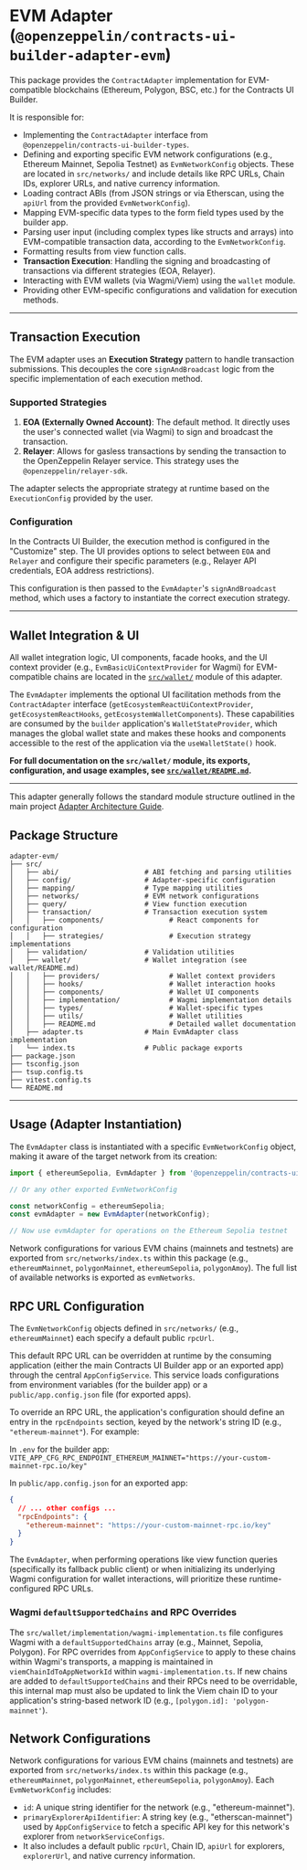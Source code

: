 # EVM Adapter (`@openzeppelin/contracts-ui-builder-adapter-evm`)

This package provides the `ContractAdapter` implementation for EVM-compatible blockchains (Ethereum, Polygon, BSC, etc.) for the Contracts UI Builder.

It is responsible for:

- Implementing the `ContractAdapter` interface from `@openzeppelin/contracts-ui-builder-types`.
- Defining and exporting specific EVM network configurations (e.g., Ethereum Mainnet, Sepolia Testnet) as `EvmNetworkConfig` objects. These are located in `src/networks/` and include details like RPC URLs, Chain IDs, explorer URLs, and native currency information.
- Loading contract ABIs (from JSON strings or via Etherscan, using the `apiUrl` from the provided `EvmNetworkConfig`).
- Mapping EVM-specific data types to the form field types used by the builder app.
- Parsing user input (including complex types like structs and arrays) into EVM-compatible transaction data, according to the `EvmNetworkConfig`.
- Formatting results from view function calls.
- **Transaction Execution**: Handling the signing and broadcasting of transactions via different strategies (EOA, Relayer).
- Interacting with EVM wallets (via Wagmi/Viem) using the `wallet` module.
- Providing other EVM-specific configurations and validation for execution methods.

---

## Transaction Execution

The EVM adapter uses an **Execution Strategy** pattern to handle transaction submissions. This decouples the core `signAndBroadcast` logic from the specific implementation of each execution method.

### Supported Strategies

1.  **EOA (Externally Owned Account)**: The default method. It directly uses the user's connected wallet (via Wagmi) to sign and broadcast the transaction.
2.  **Relayer**: Allows for gasless transactions by sending the transaction to the OpenZeppelin Relayer service. This strategy uses the `@openzeppelin/relayer-sdk`.

The adapter selects the appropriate strategy at runtime based on the `ExecutionConfig` provided by the user.

### Configuration

In the Contracts UI Builder, the execution method is configured in the "Customize" step. The UI provides options to select between `EOA` and `Relayer` and configure their specific parameters (e.g., Relayer API credentials, EOA address restrictions).

This configuration is then passed to the `EvmAdapter`'s `signAndBroadcast` method, which uses a factory to instantiate the correct execution strategy.

---

## Wallet Integration & UI

All wallet integration logic, UI components, facade hooks, and the UI context provider (e.g., `EvmBasicUiContextProvider` for Wagmi) for EVM-compatible chains are located in the [`src/wallet/`](./src/wallet/) module of this adapter.

The `EvmAdapter` implements the optional UI facilitation methods from the `ContractAdapter` interface (`getEcosystemReactUiContextProvider`, `getEcosystemReactHooks`, `getEcosystemWalletComponents`). These capabilities are consumed by the `builder` application's `WalletStateProvider`, which manages the global wallet state and makes these hooks and components accessible to the rest of the application via the `useWalletState()` hook.

**For full documentation on the `src/wallet/` module, its exports, configuration, and usage examples, see [`src/wallet/README.md`](./src/wallet/README.md).**

---

This adapter generally follows the standard module structure outlined in the main project [Adapter Architecture Guide](../../docs/ADAPTER_ARCHITECTURE.md).

## Package Structure

```text
adapter-evm/
├── src/
│   ├── abi/                     # ABI fetching and parsing utilities
│   ├── config/                  # Adapter-specific configuration
│   ├── mapping/                 # Type mapping utilities
│   ├── networks/                # EVM network configurations
│   ├── query/                   # View function execution
│   ├── transaction/             # Transaction execution system
│   │   ├── components/                # React components for configuration
│   │   ├── strategies/                # Execution strategy implementations
│   ├── validation/              # Validation utilities
│   ├── wallet/                  # Wallet integration (see wallet/README.md)
│   │   ├── providers/                 # Wallet context providers
│   │   ├── hooks/                     # Wallet interaction hooks
│   │   ├── components/                # Wallet UI components
│   │   ├── implementation/            # Wagmi implementation details
│   │   ├── types/                     # Wallet-specific types
│   │   ├── utils/                     # Wallet utilities
│   │   ├── README.md                  # Detailed wallet documentation
│   ├── adapter.ts               # Main EvmAdapter class implementation
│   └── index.ts                 # Public package exports
├── package.json
├── tsconfig.json
├── tsup.config.ts
├── vitest.config.ts
└── README.md
```

---

## Usage (Adapter Instantiation)

The `EvmAdapter` class is instantiated with a specific `EvmNetworkConfig` object, making it aware of the target network from its creation:

```typescript
import { ethereumSepolia, EvmAdapter } from '@openzeppelin/contracts-ui-builder-adapter-evm';

// Or any other exported EvmNetworkConfig

const networkConfig = ethereumSepolia;
const evmAdapter = new EvmAdapter(networkConfig);

// Now use evmAdapter for operations on the Ethereum Sepolia testnet
```

Network configurations for various EVM chains (mainnets and testnets) are exported from `src/networks/index.ts` within this package (e.g., `ethereumMainnet`, `polygonMainnet`, `ethereumSepolia`, `polygonAmoy`). The full list of available networks is exported as `evmNetworks`.

## RPC URL Configuration

The `EvmNetworkConfig` objects defined in `src/networks/` (e.g., `ethereumMainnet`) each specify a default public `rpcUrl`.

This default RPC URL can be overridden at runtime by the consuming application (either the main Contracts UI Builder app or an exported app) through the central `AppConfigService`. This service loads configurations from environment variables (for the builder app) or a `public/app.config.json` file (for exported apps).

To override an RPC URL, the application's configuration should define an entry in the `rpcEndpoints` section, keyed by the network's string ID (e.g., `"ethereum-mainnet"`). For example:

In `.env` for the builder app:
`VITE_APP_CFG_RPC_ENDPOINT_ETHEREUM_MAINNET="https://your-custom-mainnet-rpc.io/key"`

In `public/app.config.json` for an exported app:

```json
{
  // ... other configs ...
  "rpcEndpoints": {
    "ethereum-mainnet": "https://your-custom-mainnet-rpc.io/key"
  }
}
```

The `EvmAdapter`, when performing operations like view function queries (specifically its fallback public client) or when initializing its underlying Wagmi configuration for wallet interactions, will prioritize these runtime-configured RPC URLs.

### Wagmi `defaultSupportedChains` and RPC Overrides

The `src/wallet/implementation/wagmi-implementation.ts` file configures Wagmi with a `defaultSupportedChains` array (e.g., Mainnet, Sepolia, Polygon). For RPC overrides from `AppConfigService` to apply to these chains within Wagmi's transports, a mapping is maintained in `viemChainIdToAppNetworkId` within `wagmi-implementation.ts`. If new chains are added to `defaultSupportedChains` and their RPCs need to be overridable, this internal map must also be updated to link the Viem chain ID to your application's string-based network ID (e.g., `[polygon.id]: 'polygon-mainnet'`).

## Network Configurations

Network configurations for various EVM chains (mainnets and testnets) are exported from `src/networks/index.ts` within this package (e.g., `ethereumMainnet`, `polygonMainnet`, `ethereumSepolia`, `polygonAmoy`). Each `EvmNetworkConfig` includes:

- `id`: A unique string identifier for the network (e.g., "ethereum-mainnet").
- `primaryExplorerApiIdentifier`: A string key (e.g., "etherscan-mainnet") used by `AppConfigService` to fetch a specific API key for this network's explorer from `networkServiceConfigs`.
- It also includes a default public `rpcUrl`, Chain ID, `apiUrl` for explorers, `explorerUrl`, and native currency information.
